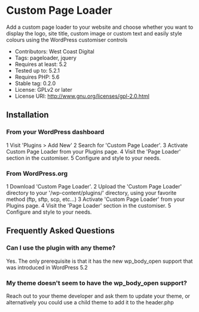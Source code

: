 # Custom Page Loader
Add a custom page loader to your website and choose whether you want to display the logo, site title, custom image or custom text and easily style colours using the WordPress customiser controls

* Contributors: West Coast Digital
* Tags: pageloader, jquery
* Requires at least: 5.2
* Tested up to: 5.2.1
* Requires PHP: 5.6
* Stable tag: 0.2.0
* License: GPLv2 or later
* License URI: http://www.gnu.org/licenses/gpl-2.0.html

## Installation

### From your WordPress dashboard
1 Visit 'Plugins > Add New'
2 Search for 'Custom Page Loader'.
3 Activate Custom Page Loader from your Plugins page.
4 Visit the 'Page Loader' section in the customiser.
5 Configure and style to your needs.

### From WordPress.org
1 Download 'Custom Page Loader'.
2 Upload the 'Custom Page Loader' directory to your '/wp-content/plugins/' directory, using your favorite method (ftp, sftp, scp, etc...)
3 Activate 'Custom Page Loader' from your Plugins page.
4 Visit the 'Page Loader' section in the customiser.
5 Configure and style to your needs.

## Frequently Asked Questions
### Can I use the plugin with any theme?
Yes. The only prerequisite is that it has the new wp_body_open support that was introduced in WordPress 5.2

### My theme doesn\'t seem to have the wp_body_open support?
Reach out to your theme developer and ask them to update your theme, or alternatively you could use a child theme to add it to the header.php
